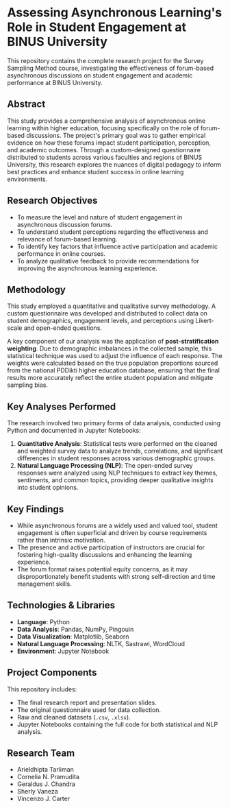 # Assessing Asynchronous Learning's Role in Student Engagement at BINUS University

This repository contains the complete research project for the Survey Sampling Method course, investigating the effectiveness of forum-based asynchronous discussions on student engagement and academic performance at BINUS University.

## Abstract

This study provides a comprehensive analysis of asynchronous online learning within higher education, focusing specifically on the role of forum-based discussions. The project's primary goal was to gather empirical evidence on how these forums impact student participation, perception, and academic outcomes. Through a custom-designed questionnaire distributed to students across various faculties and regions of BINUS University, this research explores the nuances of digital pedagogy to inform best practices and enhance student success in online learning environments.

## Research Objectives

* To measure the level and nature of student engagement in asynchronous discussion forums.
* To understand student perceptions regarding the effectiveness and relevance of forum-based learning.
* To identify key factors that influence active participation and academic performance in online courses.
* To analyze qualitative feedback to provide recommendations for improving the asynchronous learning experience.

## Methodology

This study employed a quantitative and qualitative survey methodology. A custom questionnaire was developed and distributed to collect data on student demographics, engagement levels, and perceptions using Likert-scale and open-ended questions.

A key component of our analysis was the application of **post-stratification weighting**. Due to demographic imbalances in the collected sample, this statistical technique was used to adjust the influence of each response. The weights were calculated based on the true population proportions sourced from the national PDDikti higher education database, ensuring that the final results more accurately reflect the entire student population and mitigate sampling bias.

## Key Analyses Performed

The research involved two primary forms of data analysis, conducted using Python and documented in Jupyter Notebooks:

1.  **Quantitative Analysis**: Statistical tests were performed on the cleaned and weighted survey data to analyze trends, correlations, and significant differences in student responses across various demographic groups.
2.  **Natural Language Processing (NLP)**: The open-ended survey responses were analyzed using NLP techniques to extract key themes, sentiments, and common topics, providing deeper qualitative insights into student opinions.

## Key Findings

* While asynchronous forums are a widely used and valued tool, student engagement is often superficial and driven by course requirements rather than intrinsic motivation.
* The presence and active participation of instructors are crucial for fostering high-quality discussions and enhancing the learning experience.
* The forum format raises potential equity concerns, as it may disproportionately benefit students with strong self-direction and time management skills.

## Technologies & Libraries

* **Language**: Python
* **Data Analysis**: Pandas, NumPy, Pingouin
* **Data Visualization**: Matplotlib, Seaborn
* **Natural Language Processing**: NLTK, Sastrawi, WordCloud
* **Environment**: Jupyter Notebook

## Project Components

This repository includes:

* The final research report and presentation slides.
* The original questionnaire used for data collection.
* Raw and cleaned datasets (`.csv`, `.xlsx`).
* Jupyter Notebooks containing the full code for both statistical and NLP analysis.

## Research Team

* Arieldhipta Tarliman
* Cornelia N. Pramudita
* Geraldus J. Chandra
* Sherly Vaneza
* Vincenzo J. Carter
